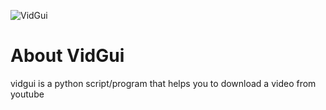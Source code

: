 ![VidGui]([http://url/to/img.png](https://www.shareicon.net/data/2015/09/04/95565_yt_512x512.png))
# About VidGui
vidgui is a python script/program that helps you to download a video from youtube
